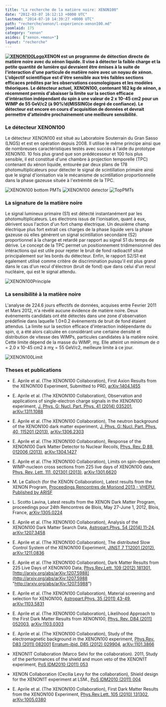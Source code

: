 ```yaml
---
title: "La recherche de la matière noire: XENON100"
date: "2012-03-07 16:12:13 +0000 UTC"
lastmod: "2014-07-10 14:39:27 +0000 UTC"
path: "recherche/xenon/l-experience-xenon100.md"
joomlaid: 175
category: "xenon"
asides: ["xenon.+menu+"]
layout: "recherche"
---
```

**[![XENON100Logo](images/Recherche/Xenon/XENON100Logo.jpg)](http://xenon1t.org)XENON est un programme de détection directe de matière noire avec du xénon liquide. Il vise à détecter la faible charge et la petite quantité de lumière qui devraient être émises à la suite de l'interaction d'une particule de matière noire avec un noyau de xénon. L'objectif scientifique est d'être sensible aux très faibles sections efficaces prédites par les observations cosmologiques et les modèles théoriques. Le détecteur actuel, XENON100, contenant 162 kg de xénon, a récemment permis d'abaisser la limite sur la section efficace d'intéraction indépendant du spin à une valeur de 2 x 10\-45 cm2 pour un WIMP de 55 GeV/c2 (à 90%!d(MISSING)e degré de confiance). Le détecteur est encore en cours d'acquisition de données et devrait permettre d'atteindre prochainement une meilleure sensibilité.**

### Le détecteur XENON100

Le détecteur XENON100 est situé au Laboratoire Souterrain du Gran Sasso (LNGS) et est en opération depuis 2008. Il utilise le même principe ainsi que de nombreuses caractéristiques testés avec succès à l'aide du prototype XENON10. 10 fois plus grand que son prédécesseur et 100 fois plus sensible, il est constitué d'une chambre à projection temporelle (TPC) contenant du xénon liquide, entourée par deux plans de 178 photomultiplicateurs pour détecter le signal de scintillation primaire ainsi que le signal d'ionisation via le mécanisme de scintillation proportionnelle dans la phase gazeuse située à l'extrémité de la TPC.

![XENON100 bottom PMTs](images/Recherche/Xenon/XENON100BottomPMTs.jpg) ![XENON100 detector](images/Recherche/Xenon/XENON100.jpg) ![TopPMTs](images/Recherche/Xenon/TopPMTs.jpg)

### La signature de la matière noire

Le signal lumineux primaire (S1) est détecté instantanément par les photomultiplicateurs. Les électrons issus de l'ionisation, quant à eux, dérivent sous l'action d'un fort champ électrique. Un deuxième champ électrique plus fort extrait ces charges de la phase liquide vers la phase gazeuse où elles génèrent un signal scintillation secondaire (S2) proportionnel à la charge et retardé par rapport au signal S1 du temps de dérive. Le concept de la TPC permet un positionnement tridimensionnel des intéractions qui est utile pour rejeter le bruit de fond radioactif situé principalement sur les bords du détecteur. Enfin, le rapport S2/S1 est également utilisé comme critère de discrimination puisqu'il est plus grand dans le cas d'un recul d'électron (bruit de fond) que dans celui d'un recul nucléaire, qui est le signal attendu.

![XENON100Principle](images/Recherche/Xenon/XENON100Principle.jpg)

### La sensibilité à la matière noire

L'analyse de 224.6 jours effectifs de données, acquises entre Fevrier 2011 et Mars 2012, n'a révélé aucune évidence de matière noire. Deux événements candidats ont été détectés dans une zone d'observation prédéfinie dans laquelle 1.0±0.2 événements de bruit de fond étaient attendus. La limite sur la section efficace d'interaction indépendante du spin, σ, a été alors calculée en considérant une certaine densité et distribution de vitesse des WIMPs, particules candidates à la matière noire. Cette limite dépend de la masse du WIMP, mχ. Elle atteint un minimum de σ = 2.0 x 10\-45 cm2 à mχ = 55 GeV/c2, meilleure limite à ce jour.

![XENON100Limit](images/Recherche/Xenon/XENON100Limit.jpg)

### Theses et publications

*   E. Aprile et al. (The XENON100 Collaboration), First Axion Results from the XENON100 Experiment, Submitted to PRD, [arXiv:1404.1455](http://arxiv.org/abs/1404.1455 "http://arxiv.org/abs/1404.1455")
*   E. Aprile et al. (The XENON100 Collaboration), Observation and applications of single-electron charge signals in the XENON100 experiment, [J. Phys. G: Nucl. Part. Phys. 41 (2014) 035201](http://dx.doi.org/10.1088/0954-3899/41/3/035201 "http://dx.doi.org/10.1088/0954-3899/41/3/035201"), [arXiv:1311.1088](http://arxiv.org/abs/1311.1088 "http://arxiv.org/abs/1311.1088")
    

*   E. Aprile et al. (The XENON100 Collaboration), The neutron background of the XENON100 dark matter experiment, [J. Phys. G: Nucl. Part. Phys. 40, 115201 (2013)](http://dx.doi.org/10.1088/0954-3899/40/11/115201 "http://dx.doi.org/10.1088/0954-3899/40/11/115201"), [arXiv:1306.2303](http://arxiv.org/abs/1306.2303 "http://arxiv.org/abs/1306.2303")
    
*   E. Aprile et al. (The XENON100 Collaboration), Response of the XENON100 Dark Matter Detector to Nuclear Recoils, [Phys. Rev. D 88, 012006 (2013)](http://dx.doi.org/10.1103/PhysRevD.88.012006 "http://dx.doi.org/10.1103/PhysRevD.88.012006"), [arXiv:1304.1427](http://arxiv.org/abs/1304.1427 "http://arxiv.org/abs/1304.1427")
    
*   E. Aprile et al. (The XENON100 Collaboration), Limits on spin-dependent WIMP-nucleon cross sections from 225 live days of XENON100 data, [Phys. Rev. Lett. 111, 021301 (2013)](http://dx.doi.org/10.1103/PhysRevLett.111.021301 "http://dx.doi.org/10.1103/PhysRevLett.111.021301"), [arXiv:1301.6620](http://arxiv.org/abs/arXiv:1301.6620 "http://arxiv.org/abs/arXiv:1301.6620")
    
*   M. Le Calloch (for the XENON Collaboration), Latest results from the XENON Program, [Proceedings Rencontres de Moriond 2013 - VHEPU, Published by ARISF](http://moriond.in2p3.fr/Proceedings/2013/Moriond_VHEPU_2013.pdf "http://moriond.in2p3.fr/Proceedings/2013/Moriond_VHEPU_2013.pdf")
    

*   L. Scotto Lavina, Latest results from the XENON Dark Matter Program, proceedings pour 24th Rencontres de Blois, May 27-June 1, 2012, Blois, France, [arXiv:1305.0224](http://arxiv.org/abs/arXiv:1305.0224 "http://arxiv.org/abs/arXiv:1305.0224")
    
*   E. Aprile et al. (The XENON100 Collaboration), Analysis of the XENON100 Dark Matter Search Data, [Astropart.Phys. 54 (2014) 11-24](http://dx.doi.org/10.1016/j.astropartphys.2013.10.002 "http://dx.doi.org/10.1016/j.astropartphys.2013.10.002"), [arXiv:1207.3458](http://arxiv.org/abs/arXiv:1207.3458 "http://arxiv.org/abs/arXiv:1207.3458")
    
*   E. Aprile et al. (The XENON100 Collaboration), The distributed Slow Control System of the XENON100 Experiment, [JINST 7 T12001 (2012)](http://dx.doi.org/10.1088/1748-0221/7/12/T12001 "http://dx.doi.org/10.1088/1748-0221/7/12/T12001"), [arXiv:1211.0836](http://arxiv.org/abs/arXiv:1211.0836 "http://arxiv.org/abs/arXiv:1211.0836")
    
*   E. Aprile et al. (The XENON100 Collaboration), Dark Matter Results from 225 Live Days of XENON100 Data, [Phys.Rev.Lett. 109 (2012) 181301](http://dx.doi.org/10.1103/PhysRevLett.109.181301 "http://dx.doi.org/10.1103/PhysRevLett.109.181301"), [http://arxiv.org/abs/arXiv:1207.5988](http://arxiv.org/abs/arXiv:1207.5988 "http://arxiv.org/abs/arXiv:1207.5988")
    

*   E. Aprile et al. (The XENON100 Collaboration), Material screening and selection for XENON100, [Astropart.Phys. 35 (2011) 43-49](http://dx.doi.org/10.1016/j.astropartphys.2011.06.001 "http://dx.doi.org/10.1016/j.astropartphys.2011.06.001"), [arXiv:1103.5831](http://arxiv.org/abs/arXiv:1103.5831 "http://arxiv.org/abs/arXiv:1103.5831")
    
*   E. Aprile et al. (The XENON100 Collaboration), Likelihood Approach to the First Dark Matter Results from XENON100, [Phys. Rev. D84 (2011) 052003](http://dx.doi.org/10.1103/PhysRevD.84.052003 "http://dx.doi.org/10.1103/PhysRevD.84.052003"), [arXiv:1103.0303](http://arxiv.org/abs/arXiv:1103.0303 "http://arxiv.org/abs/arXiv:1103.0303")
    
*   E. Aprile et al. (The XENON100 Collaboration), Study of the electromagnetic background in the XENON100 experiment, [Phys.Rev. D83 (2011) 082001](http://dx.doi.org/10.1103/PhysRevD.83.082001 "http://dx.doi.org/10.1103/PhysRevD.83.082001") [Erratum-ibid. D85 (2012) 029904](http://dx.doi.org/10.1103/PhysRevD.85.029904 "http://dx.doi.org/10.1103/PhysRevD.85.029904"), [arXiv:1101.3866](http://arxiv.org/abs/arXiv:1101.3866 "http://arxiv.org/abs/arXiv:1101.3866")
    
*   XENON1T Collaboration (Marco Selvi for the collaboration). 2011, Study of the performances of the shield and muon veto of the XENON1T experiment, [PoS IDM2010 (2011) 053](http://pos.sissa.it/archive/conferences/110/053/IDM2010_053.pdf "http://pos.sissa.it/archive/conferences/110/053/IDM2010_053.pdf")
    
*   XENON Collaboration (Cecilia Levy for the collaboration), Shield design for the XENON1T experiment at LSM., [PoS IDM2010 (2011) 004](http://pos.sissa.it/archive/conferences/110/004/IDM2010_004.pdf "http://pos.sissa.it/archive/conferences/110/004/IDM2010_004.pdf")
    

*   E. Aprile et al. (The XENON100 Collaboration), First Dark Matter Results from the XENON100 Experiment, [Phys.Rev.Lett. 105 (2010) 131302](http://dx.doi.org/10.1103/PhysRevLett.105.131302 "http://dx.doi.org/10.1103/PhysRevLett.105.131302"), [arXiv:1005.0380](http://arxiv.org/abs/arXiv:1005.0380 "http://arxiv.org/abs/arXiv:1005.0380")
